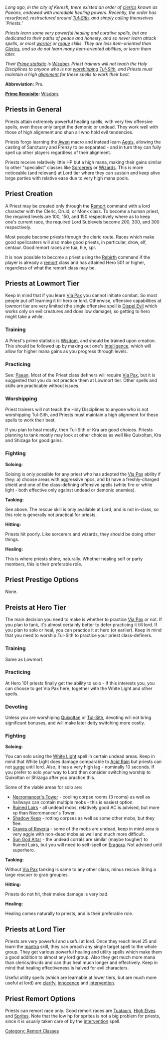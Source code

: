 *Long ago, in the city of Keresh, there existed an order of
[clerics](:Category:_Clerics.md "wikilink") known as Paeans, endowed
with incredible healing powers. Recently, the order has resurfaced,
restructured around [Tul-Sith](Tul-Sith.md "wikilink"), and simply
calling themselves 'Priests.*'

*Priests learn some very powerful healing and curative spells, but are
dedicated to their paths of peace and honesty, and so never learn attack
spells, or most [warrior](:Category:_Warriors.md "wikilink") or
[rogue](:Category:_Rogues.md "wikilink") skills. They are less
item-oriented than [Clerics](:Category:_Clerics.md "wikilink"), and so
do not learn many item-oriented abilities, or learn them later.*

*Their [Prime statistic](Prime_Requisite.md "wikilink") is
[Wisdom](Wisdom.md "wikilink"). Priest trainers will not teach the Holy
Disciplines to anyone who is not [worshipping](Worship.md "wikilink")
[Tul-Sith](Tul-Sith.md "wikilink"), and Priests must maintain a high
[alignment](Alignment.md "wikilink") for these spells to work their
best.*

**Abbreviation:** Prs.

**[Prime Requisite](Prime_Requisite.md "wikilink"):**
[Wisdom](Wisdom.md "wikilink").

## Priests in General

Priests attain extremely powerful healing spells, with very few
offensive spells, even those only target the demonic or undead. They
work well with those of high alignment and shun all who hold evil
tendencies.

Priests forgo learning the [Awen](Awen "wikilink") macro and instead
learn [Aegis](Aegis "wikilink"), allowing the casting of Sanctuary and
Frenzy to be separated - and in turn they can fully spell up other
players regardless of their alignment.

Priests receive relatively little HP but a high mana, making their gains
similar to other "specialist" classes like
[Sorcerers](:Category:Sorcerers.md "wikilink") or
[Wizards](:Category:Wizards.md "wikilink"). This is more noticeable (and
relevant) at Lord tier where they can sustain and keep alive large
parties with relative ease due to very high mana pools.

## Priest Creation

A Priest may be created only through the [Remort](Remort "wikilink")
command with a lord character with the Cleric, Druid, or Monk class. To
become a human priest, the required levels are 100, 150, and 150
respectively where as to keep one's current race, the required Lord
Sublevels become 200, 300, and 300 respectively.

Most people become priests through the cleric route. Races which make
good spellcasters will also make good priests, in particular, drow, elf,
centaur. Good remort races are tua, hie, spr.

It is now possible to become a priest using the
[Rebirth](Rebirth "wikilink") command if the player is already a
[remort](remort "wikilink") class and has attained Hero 501 or higher,
regardless of what the remort class may be.

## Priests at Lowmort Tier

Keep in mind that if you learn [Via Pax](Via_Pax "wikilink") you cannot
initiate combat. So most people put off learning it till hero or lord.
Otherwise, offensive capabilities at lowmort tier are very limited (the
single offensive spell is [Dispel Evil](Dispel_Evil "wikilink") which
works only on evil creatures and does low damage), so getting to hero
might take a while.

### Training

A Priest's prime statistic is [Wisdom](Wisdom "wikilink"), and should be
trained upon creation. This should be followed up by maxing out one's
[Intelligence](Intelligence "wikilink"), which will allow for higher
mana gains as you progress through levels.

### Practicing

See: [Paean](Paean "wikilink"). Most of the Priest class definers will
require [Via Pax](Via_Pax "wikilink"), but it is suggested that you do
not practice them at Lowmort tier. Other spells and skills are
practicable without issues.

### Worshipping

Priest trainers will not teach the Holy Disciplines to anyone who is not
worshipping Tul-Sith, and Priests must maintain a high alignment for
these spells to work their best.

If you plan to heal mostly, then Tul-Sith or Kra are good choices.
Priests planning to tank mostly may look at other choices as well like
Quixoltan, Kra and Shizaga for good gains.

### Fighting

**Soloing:**

Soloing is only possible for any priest who has adepted the [Via
Pax](Via_Pax "wikilink") ability if they: a) choose areas with
aggressive npcs, and b) have a freshly-charged shield and one of the
class-defining offensive spells (white fire or white light - both
effective only against undead or demonic enemies).

**Tanking:**

See above. The rescue skill is only available at Lord, and is not
in-class, so this role is generally not practical for priests.

**Hitting:**

Priests hit poorly. Like sorcerers and wizards, they should be doing
other things.

**Healing:**

This is where priests shine, naturally. Whether healing self or party
members, this is their preferable role.

## Priest Prestige Options

None.

## Preists at Hero Tier

The main decision you need to make is whether to practice [Via
Pax](Via_Pax "wikilink") or not. If you plan to tank, it's almost
certainly better to defer practicing it till lord. If you plan to solo
or heal, you can practice it at hero (or earlier). Keep in mind that you
need to worship Tul-Sith to practice your priest class-definers.

### Training

Same as Lowmort.

### Practicing

At Hero 101 priests finally get the ability to solo - if this interests
you, you can choose to get Via Pax here, together with the White Light
and other spells.

### Devoting

Unless you are worshiping [Quixoltan](Quixoltan "wikilink") or
[Tul-Sith](Tul-Sith "wikilink"), devoting will not bring significant
bonuses, and will make later deity switching more costly.

### Fighting

**Soloing:**

You can solo using the [White Light](White_Light "wikilink") spell in
certain undead areas. Keep in mind that White Light does damage
comparable to [Acid Rain](Acid_Rain "wikilink") but priests can not
[surge](Surge.md "wikilink") until lord. Also, it has a very high lag -
nominally 10 seconds. If you prefer to solo your way to Lord then
consider switching worship to Quixoltan or Shizaga after you practice
this.

Some of the viable areas for solo are:

-   [Necromancer's Tower](:Category:Necromancer's_Tower.md "wikilink") -
    cooling corpse rooms (3 rooms) as well as hallways can contain
    multiple mobs - this is easiest option.
-   [Ruined Lairs](:Category:Ruined_Lairs.md "wikilink") - all undead
    mobs, relatively good AC is advised, but more xp than Necromancer's
    Tower.
-   [Shadow Keep](:Category:Shadow_Keep.md "wikilink") - rotting corpses
    as well as some other mobs, but they flee.
-   [Graves of Reveria](:Category:Graves_Of_Reveria.md "wikilink") -
    some of the mobs are undead, keep in mind area is very aggie with
    non-dead mobs as well and much more difficult.
-   [Sun God Altar](:Category:Sun_God_Altar.md "wikilink") - the undead
    corrals are similar (maybe tougher) to Ruined Lairs, but you will
    need to self-spell on [Eragora](:Category:Eragora.md "wikilink").
    Not advised until superhero.

**Tanking:**

Without [Via Pax](Via_Pax "wikilink") tanking is same to any other
class, minus rescue. Bring a large rescuer to grab groupies.

**Hitting:**

Priests do not hit, their melee damage is very bad.

**Healing:**

Healing comes naturally to priests, and is their preferable role.

## Priests at Lord Tier

Priests are very powerful and useful at lord. Once they reach level 25
and learn the [mantra](mantra "wikilink") skill, they can preach any
single target spell to the whole group. They get various powerful
healing and utility spells which make them a good addition to almost any
lord group. Also they get much more mana than clerics/druids and can
thus heal much longer and effectively. Keep in mind that healing
effectiveness is halved for evil characters.

Useful utility spells (which are learnable at lower tiers, but are much
more useful at lord) are [clarify](clarify "wikilink"),
[innocence](innocence "wikilink") and
[intervention](intervention "wikilink").

## Priest Remort Options

Priests can remort race only. Good remort races are
[Tuataurs](Tuataurs "wikilink"), [High Elves](High_Elves "wikilink") and
[Sprites](Sprites "wikilink"). Note that the low hp for sprites is not a
big problem for priests, since it is usually taken care of by the
[intervention](intervention "wikilink") spell.

[Category: Remort Classes](Category:_Remort_Classes "wikilink")
